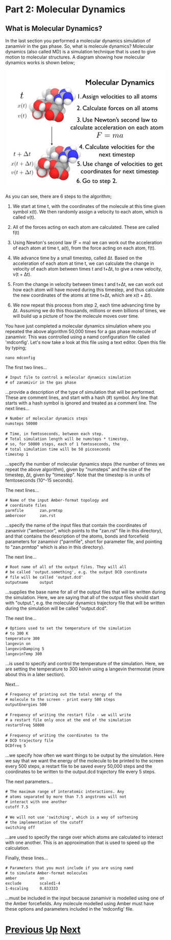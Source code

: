# Part 2: Molecular Dynamics
## What is Molecular Dynamics?

In the last section you performed a molecular dynamics simulation of zanamivir in the gas phase. So, what is molecule dynamics? Molecular dynamics (also called MD) is a simulation technique that is used to give motion to molecular structures. A diagram showing how molecular dynamics works is shown below;

![Image showing theory of MD](vmd_theory1.jpg)

As you can see, there are 6 steps to the algorithm;

1. We start at time t, with the coordinates of the molecule at this time given symbol x(t). We then randomly assign a velocity to each atom, which is called v(t).

2. All of the forces acting on each atom are calculated. These are called f(t)

3. Using Newton's second law (F = ma) we can work out the acceleration of each atom at time t, a(t), from the force acting on each atom, f(t).

4. We advance time by a small timestep, called &Delta;t. Based on the acceleration of each atom at time t, we can calculate the change in velocity of each atom between times t and t+&Delta;t, to give a new velocity, v(t + &Delta;t).

5. From the change in velocity between times t and t+&Delta;t, we can work out how each atom will have moved during this timestep, and thus calculate the new coordinates of the atoms at time t+&Delta;t, which are x(t + &Delta;t).

6. We now repeat this process from step 2, each time advancing time by &Delta;t. Assuming we do this thousands, millions or even billions of times, we will build up a picture of how the molecule moves over time. 

You have just completed a molecular dynamics simulation where you repeated the above algorithm 50,000 times for a gas phase molecule of zanamivir. This was controlled using a namd configuration file called 'mdconfig'. Let's now take a look at this file using a text editor. Open this file by typing;

```
nano mdconfig
```

The first two lines...

```
# Input file to control a molecular dynamics simulation
# of zanamivir in the gas phase
```

...provide a description of the type of simulation that will be performed. These are comment lines, and start with a hash (#) symbol. Any line that starts with a hash symbol is ignored and treated as a comment line. The next lines...

```
# Number of molecular dynamics steps
numsteps 50000

# Time, in femtoseconds, between each step.
# Total simulation length will be numsteps * timestep,
# so, for 50000 steps, each of 1 femtoseconds, the
# total simulation time will be 50 picoseconds
timestep 1
```

...specify the number of molecular dynamics steps (the number of times we repeat the above algorithm), given by "numsteps" and the size of the timestep, &Delta;t, given by "timestep". Note that the timestep is in units of femtoseconds (10^-15 seconds).

The next lines...

```
# Name of the input Amber-format topology and
# coordinate files
parmfile       zan.prmtop
ambercoor      zan.rst
```

...specify the name of the input files that contain the coordinates of zanamivir ("ambercoor", which points to the "zan.rst" file in this directory), and that contains the description of the atoms, bonds and forcefield parameters for zanamivir ("parmfile", short for parameter file, and pointing to "zan.prmtop" which is also in this directory).

The next line...

```
# Root name of all of the output files. They will all
# be called 'output.something', e.g. the output DCD coordinate
# file will be called 'output.dcd'
outputname     output
```

...supplies the base name for all of the output files that will be written during the simulation. Here, we are saying that all of the output files should start with "output.", e.g. the molecular dynamics trajectory file that will be written during the simulation will be called "output.dcd".

The next line... 

```
# Options used to set the temperature of the simulation
# to 300 K
temperature 300
langevin on
langevinDamping 5
langevinTemp 300
```

...is used to specify and control the temperature of the simulation. Here, we are setting the temperature to 300 kelvin using a langevin thermostat (more about this in a later section).

Next...

```
# Frequency of printing out the total energy of the
# molecule to the screen - print every 500 steps
outputEnergies 500

# Frequency of writing the restart file - we will write
# a restart file only once at the end of the simulation
restartFreq 50000

# Frequency of writing the coordinates to the
# DCD trajectory file
DCDfreq 5
```

...we specify how often we want things to be output by the simulation. Here we say that we want the energy of the molecule to be printed to the screen every 500 steps, a restart file to be saved every 50,000 steps and the coordinates to be written to the output.dcd trajectory file every 5 steps.

The next parameters...

```
# The maximum range of interatomic interactions. Any
# atoms separated by more than 7.5 angstroms will not
# interact with one another
cutoff 7.5

# We will not use 'switching', which is a way of softening
# the implementation of the cutoff
switching off
```

...are used to specify the range over which atoms are calculated to interact with one another. This is an approximation that is used to speed up the calculation.

Finally, these lines...

```
# Parameters that you must include if you are using namd
# to simulate Amber-format molecules
amber          on
exclude        scaled1-4
1-4scaling     0.833333
```

...must be included in the input because zanamivir is modelled using one of the Amber forcefields. Any molecule modelled using Amber must have these options and parameters included in the 'mdconfig' file.

# [Previous](getting_started.md) [Up](README.md) [Next](time.md)
